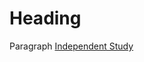 # Heading
Paragraph
[Independent Study](https://github.com/Will-Deter/will-deter.github.io/blob/b37979d90bf9bd4c15513f2e6a87f95f974a4ec5/Independent%20Study%20Proposal.docx)
